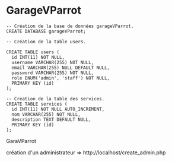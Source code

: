 # GarageVParrot

    -- Création de la base de données garageVParrot.
    CREATE DATABASE garageVParrot;

    -- Création de la table users.

    CREATE TABLE users (
      id INT(11) NOT NULL,
      username VARCHAR(255) NOT NULL,
      email VARCHAR(255) NULL DEFAULT NULL,
      password VARCHAR(255) NOT NULL,
      role ENUM('admin', 'staff') NOT NULL,
      PRIMARY KEY (id)
    );

    -- Creation de la table des services.
    CREATE TABLE services (
      id INT(11) NOT NULL AUTO_INCREMENT,
      nom VARCHAR(255) NOT NULL,
      description TEXT DEFAULT NULL,
      PRIMARY KEY (id)
    );
GaraVParrot


création d'un administrateur => http://localhost/create_admin.php
